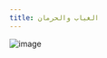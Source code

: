 ```yaml
---
title: الغياب والحرمان
---
```


![image](https://github.com/user-attachments/assets/24cddaae-6fb3-4d4e-8472-55378d49ac00)
